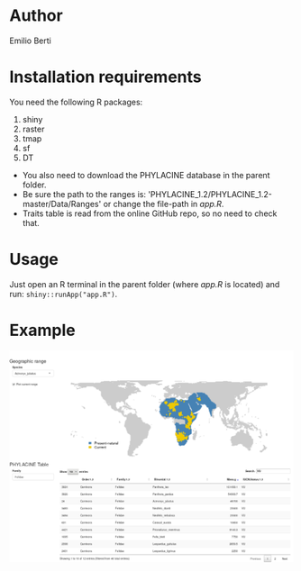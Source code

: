 # Author

Emilio Berti

# Installation requirements

You need the following R packages:

  1. shiny
  2. raster
  3. tmap
  4. sf
  5. DT

  * You also need to download the PHYLACINE database in the parent folder.
  * Be sure the path to the ranges is: 'PHYLACINE_1.2/PHYLACINE_1.2-master/Data/Ranges' or change the file-path in *app.R*.
  * Traits table is read from the online GitHub repo, so no need to check that.

# Usage

Just open an R terminal in the parent folder (where *app.R* is located) and run: `shiny::runApp("app.R")`.

# Example

![](example.png)
